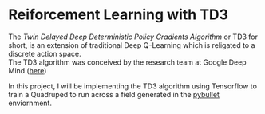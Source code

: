 # Reiforcement Learning with TD3

 The *Twin Delayed Deep Deterministic Policy Gradients Algorithm* or TD3 for short, is an extension of traditional Deep Q-Learning which is religated to a discrete action space.  
 The TD3 algorithm was conceived by the research team at Google Deep Mind ([here](https://arxiv.org/abs/1509.02971))  
 
In this project, I will be implementing the TD3 algorithm using Tensorflow to train a Quadruped to run across a field generated in the [pybullet](https://pybullet.org/wordpress/) enviornment.
